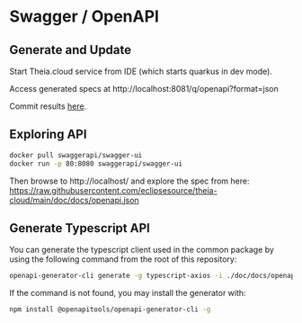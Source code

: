 # Swagger / OpenAPI

## Generate and Update

Start Theia.cloud service from IDE (which starts quarkus in dev mode).

Access generated specs at http://localhost:8081/q/openapi?format=json

Commit results [here](openapi.json).

## Exploring API

```bash
docker pull swaggerapi/swagger-ui
docker run -p 80:8080 swaggerapi/swagger-ui
```

Then browse to http://localhost/ and explore the spec from here: https://raw.githubusercontent.com/eclipsesource/theia-cloud/main/doc/docs/openapi.json

## Generate Typescript API

You can generate the typescript client used in the common package by using the following command from the root of this repository:

```bash
openapi-generator-cli generate -g typescript-axios -i ./doc/docs/openapi.json -o node/common/src/client/ --additional-properties=supportsES6=true,typescriptThreePlus=true
```

If the command is not found, you may install the generator with:

```bash
npm install @openapitools/openapi-generator-cli -g
```
